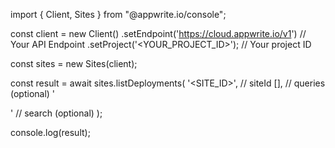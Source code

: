 import { Client, Sites } from "@appwrite.io/console";

const client = new Client()
    .setEndpoint('https://cloud.appwrite.io/v1') // Your API Endpoint
    .setProject('<YOUR_PROJECT_ID>'); // Your project ID

const sites = new Sites(client);

const result = await sites.listDeployments(
    '<SITE_ID>', // siteId
    [], // queries (optional)
    '<SEARCH>' // search (optional)
);

console.log(result);
